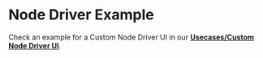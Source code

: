 # Node Driver Example

Check an example for a Custom Node Driver UI in our **[Usecases/Custom Node Driver UI](../../../usecases/node-driver.md)**.
